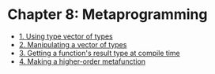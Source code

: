 # Chapter 8: Metaprogramming

- [1. Using type vector of types](recipe_01/README.md)
- [2. Manipulating a vector of types](recipe_02/README.md)
- [3. Getting a function's result type at compile time](recipe_03/README.md)
- [4. Making a higher-order metafunction](recipe_04/README.md)



